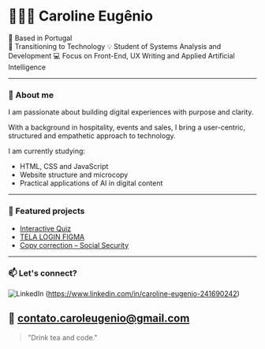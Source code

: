 # 👩🏻‍💻 Caroline Eugênio

📍 Based in Portugal  
🎯 Transitioning to Technology 
💡 Student of Systems Analysis and Development 
💻 Focus on Front-End, UX Writing and Applied Artificial Intelligence

---

### 🧠 About me

I am passionate about building digital experiences with purpose and clarity.

With a background in hospitality, events and sales, I bring a user-centric, structured and empathetic approach to technology.

I am currently studying:
- HTML, CSS and JavaScript
- Website structure and microcopy
- Practical applications of AI in digital content

---

### 🚀 Featured projects

- [Interactive Quiz](https://usercaroline.github.io/quizzes-html-css/index.html)  
- [TELA LOGIN FIGMA ](https://github.com/usercaroline/projeto-tela-login)  
- [Copy correction – Social Security](https://github.com/usercaroline/projeto-seguranca-social)

---

### 📫 Let's connect?

![LinkedIn](https://img.shields.io/badge/-LinkedIn-blue?logo=linkedin&style=flat-square) (https://www.linkedin.com/in/caroline-eugenio-241690242)  

📧 contato.caroleugenio@gmail.com
---

> "Drink tea and code."
